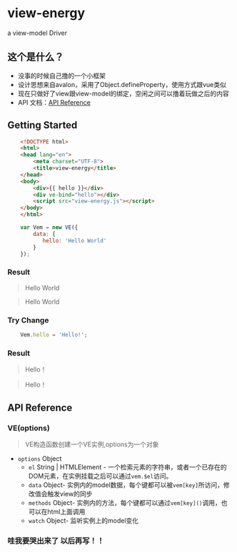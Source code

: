 # view-energy
a view-model Driver

## 这个是什么？
* 没事的时候自己撸的一个小框架
* 设计思想来自avalon，采用了Object.defineProperty，使用方式跟vue类似
* 现在只做好了view跟view-model的绑定，空闲之间可以撸着玩做之后的内容
* API 文档：[API Reference](https://github.com/alwaysloseall/view-energy#api-reference)

## Getting Started

```html
    <!DOCTYPE html>
    <html>
    <head lang="en">
        <meta charset="UTF-8">
        <title>view-energy</title>
    </head>
    <body>
        <div>{{ hello }}</div>
        <div ve-bind="hello"></div>
        <script src="view-energy.js"></script>
    </body>
    </html>
```

```javascript
    var Vem = new VE({
        data: {
           hello: 'Hello World'
        }
    });
```
### Result
> Hello World

> Hello World

### Try Change
```javascript
    Vem.hello = 'Hello!';
```

### Result
> Hello！

> Hello！


## API Reference
### VE(options)
> VE构造函数创建一个VE实例,options为一个对象
- ```options``` Object
    - ```el``` String | HTMLElement - 一个检索元素的字符串，或者一个已存在的DOM元素，在实例挂载之后可以通过```vem.$el```访问。
    - ```data``` Object-
    实例内的model数据，每个键都可以被```vem[key]```所访问，修改值会触发view的同步
    - ```methods``` Object-
    实例内的方法，每个键都可以通过```vem[key]()```调用，也可以在html上面调用
    - ```watch``` Object-
    监听实例上的model变化
### 哇我要哭出来了 以后再写！！